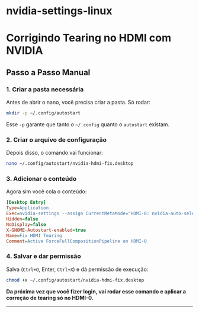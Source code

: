 # nvidia-settings-linux

# Corrigindo Tearing no HDMI com NVIDIA

## Passo a Passo Manual

### 1. Criar a pasta necessária

Antes de abrir o nano, você precisa criar a pasta. Só rodar:

```bash
mkdir -p ~/.config/autostart
```

Esse `-p` garante que tanto o `~/.config` quanto o `autostart` existam.

### 2. Criar o arquivo de configuração

Depois disso, o comando vai funcionar:

```bash
nano ~/.config/autostart/nvidia-hdmi-fix.desktop
```

### 3. Adicionar o conteúdo

Agora sim você cola o conteúdo:

```ini
[Desktop Entry]
Type=Application
Exec=nvidia-settings --assign CurrentMetaMode="HDMI-0: nvidia-auto-select { ForceFullCompositionPipeline = On }"
Hidden=false
NoDisplay=false
X-GNOME-Autostart-enabled=true
Name=Fix HDMI Tearing
Comment=Active ForceFullCompositionPipeline on HDMI-0
```

### 4. Salvar e dar permissão

Salva (`Ctrl+O`, Enter, `Ctrl+X`) e dá permissão de execução:

```bash
chmod +x ~/.config/autostart/nvidia-hdmi-fix.desktop
```

**Da próxima vez que você fizer login, vai rodar esse comando e aplicar a correção de tearing só no HDMI-0.**

---

